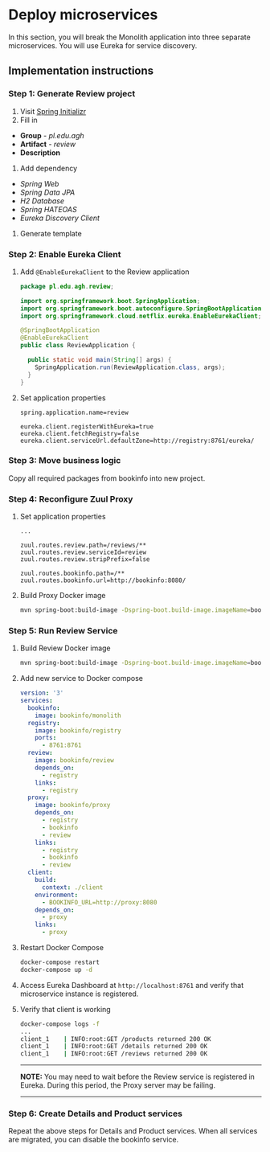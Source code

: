 # Deploy microservices

In this section, you will break the Monolith application into three separate
microservices. You will use Eureka for service discovery.

## Implementation instructions

### Step 1: Generate Review project

1. Visit [Spring Initializr][1]
1. Fill in
  - **Group** - *pl.edu.agh*
  - **Artifact** - *review*
  - **Description**
1. Add dependency
  - *Spring Web*
  - *Spring Data JPA*
  - *H2 Database*
  - *Spring HATEOAS*
  - *Eureka Discovery Client*
1. Generate template

### Step 2: Enable Eureka Client

1. Add `@EnableEurekaClient` to the Review application

   ```java
   package pl.edu.agh.review;

   import org.springframework.boot.SpringApplication;
   import org.springframework.boot.autoconfigure.SpringBootApplication;
   import org.springframework.cloud.netflix.eureka.EnableEurekaClient;

   @SpringBootApplication
   @EnableEurekaClient
   public class ReviewApplication {

     public static void main(String[] args) {
       SpringApplication.run(ReviewApplication.class, args);
     }
   }
   ```

1. Set application properties

   ```
   spring.application.name=review

   eureka.client.registerWithEureka=true
   eureka.client.fetchRegistry=false
   eureka.client.serviceUrl.defaultZone=http://registry:8761/eureka/
   ```

### Step 3: Move business logic

Copy all required packages from bookinfo into new project.

### Step 4: Reconfigure Zuul Proxy

1. Set application properties

   ```
   ...

   zuul.routes.review.path=/reviews/**
   zuul.routes.review.serviceId=review
   zuul.routes.review.stripPrefix=false

   zuul.routes.bookinfo.path=/**
   zuul.routes.bookinfo.url=http://bookinfo:8080/
   ```

1. Build Proxy Docker image

   ```sh
   mvn spring-boot:build-image -Dspring-boot.build-image.imageName=bookinfo/proxy
   ```

### Step 5: Run Review Service

1. Build Review Docker image

   ```sh
   mvn spring-boot:build-image -Dspring-boot.build-image.imageName=bookinfo/review
   ```

1. Add new service to Docker compose

   ```yml
   version: '3'
   services:
     bookinfo:
       image: bookinfo/monolith
     registry:
       image: bookinfo/registry
       ports:
         - 8761:8761
     review:
       image: bookinfo/review
       depends_on:
         - registry
       links:
         - registry
     proxy:
       image: bookinfo/proxy
       depends_on:
         - registry
         - bookinfo
         - review
       links:
         - registry
         - bookinfo
         - review
     client:
       build:
         context: ./client
       environment:
         - BOOKINFO_URL=http://proxy:8080
       depends_on:
         - proxy
       links:
         - proxy
   ```

1. Restart Docker Compose

   ```sh
   docker-compose restart
   docker-compose up -d
   ```

1. Access Eureka Dashboard at `http://localhost:8761` and verify that
   microservice instance is registered.

1. Verify that client is working

   ```sh
   docker-compose logs -f
   ...
   client_1    | INFO:root:GET /products returned 200 OK
   client_1    | INFO:root:GET /details returned 200 OK
   client_1    | INFO:root:GET /reviews returned 200 OK
   ```

   ---

   **NOTE:** You may need to wait before the Review service is registered in
   Eureka. During this period, the Proxy server may be failing.

   ---

### Step 6: Create Details and Product services

Repeat the above steps for Details and Product services. When all services are
migrated, you can disable the bookinfo service.

[1]: https://start.spring.io/
